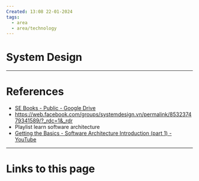 ```yaml
---
Created: 13:08 22-01-2024
tags:
  - area
  - area/technology
---
```



# System Design 







--- 
# References
- [SE Books - Public - Google Drive](https://drive.google.com/drive/folders/1jgmXrYz7hYN3WVIMnzh4NGDtVA1Gpgzd)
- https://web.facebook.com/groups/systemdesign.vn/permalink/853237479341589/?_rdc=1&_rdr
- Playlist learn software architecture
- [Getting the Basics - Software Architecture Introduction (part 1) - YouTube](https://www.youtube.com/watch?v=8UlLgOf20Ho&list=PL4JxLacgYgqTgS8qQPC17fM-NWMTr5GW6)

--- 
# Links to this page

